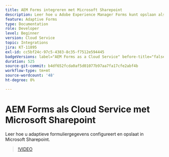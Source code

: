 ```yaml
---
title: AEM Forms integreren met Microsoft Sharepoint
description: Leer hoe u Adobe Experience Manager Forms kunt opslaan als Cloud Service-verzendgegevens in Microsoft Sharepoint
feature: Adaptive Forms
type: Documentation
role: Developer
level: Beginner
version: Cloud Service
topic: Integrations
jira: KT-11895
exl-id: cc5bf24c-97c5-4383-8c35-f7512e594445
badgeVersions: label="AEM Forms as a Cloud Service" before-title="false"
duration: 525
source-git-commit: b4df652fcda0af5d01077b97aa7fa17cfe2abf4b
workflow-type: tm+mt
source-wordcount: '48'
ht-degree: 0%

---
```


# AEM Forms als Cloud Service met Microsoft Sharepoint

Leer hoe u adaptieve formuliergegevens configureert en opslaat in Microsoft Sharepoint.

>[!VIDEO](https://video.tv.adobe.com/v/3415793/?quality=12&learn=on)

